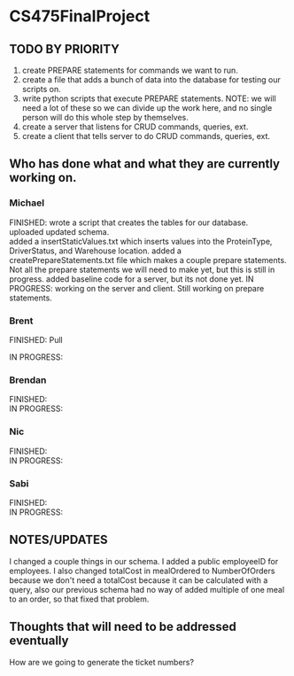 # CS475FinalProject
## TODO BY PRIORITY
1. create PREPARE statements for commands we want to run.
2. create a file that adds a bunch of data into the database for testing our scripts on.
3. write python scripts that execute PREPARE statements. NOTE: we will need a lot of these so we can divide up the work here, and no single person will do this whole step by themselves.
5. create a server that listens for CRUD commands, queries, ext.
6. create a client that tells server to do CRUD commands, queries, ext.
## Who has done what and what they are currently working on.
### Michael
FINISHED: wrote a script that creates the tables for our database.  
          uploaded updated schema.  
          added a insertStaticValues.txt which inserts values into the ProteinType, DriverStatus, and Warehouse location.
          added a createPrepareStatements.txt file which makes a couple prepare statements. Not all the prepare statements we will need to make yet, but this is still in progress.
          added baseline code for a server, but its not done yet.
IN PROGRESS: working on the server and client. Still working on prepare statements.
### Brent
FINISHED:  Pull

IN PROGRESS:  
### Brendan  
FINISHED:   
IN PROGRESS:   
### Nic 
FINISHED:   
IN PROGRESS:   
### Sabi
FINISHED:   
IN PROGRESS:   
## NOTES/UPDATES
I changed a couple things in our schema. I added a public employeeID for employees. I also changed totalCost in mealOrdered to NumberOfOrders because we don't need a totalCost because it can be calculated with a query, also our previous schema had no way of added multiple of one meal to an order, so that fixed that problem.  
## Thoughts that will need to be addressed eventually
How are we going to generate the ticket numbers?



